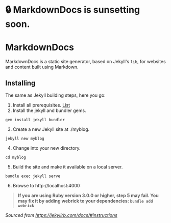 # :lock: MarkdownDocs is sunsetting soon.
# MarkdownDocs
MarkdownDocs is a static site generator, based on Jekyll's `lib`, for websites and content built using Markdown.

## Installing
The same as Jekyll building steps, here you go:

1. Install all prerequisites. [List](./docs/build-prerequisites.md)
2. Install the jekyll and bundler gems.
```
gem install jekyll bundler
```
3. Create a new Jekyll site at ./myblog.
```
jekyll new myblog
```
4. Change into your new directory.
```
cd myblog
```
5. Build the site and make it available on a local server.
```
bundle exec jekyll serve
```
6. Browse to http://localhost:4000

> **If you are using Ruby version 3.0.0 or higher, step 5 may fail. You may fix it by adding webrick to your dependencies: `bundle add webrick`**

*Sourced from https://jekyllrb.com/docs/#instructions*
